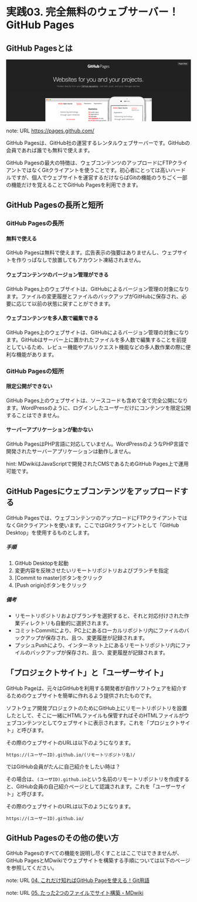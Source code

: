 # 実践03. 完全無料のウェブサーバー！GitHub Pages

## GitHub Pagesとは

![GitHub Pages公式サイト](img/gihubpages-website-1440x480.png)

note: URL https://pages.github.com/

GitHub Pagesは、GitHub社の運営するレンタルウェブサーバーです。GitHubの会員であれば誰でも無料で使えます。

GitHub Pagesの最大の特徴は、ウェブコンテンツのアップロードにFTPクライアントではなくGitクライアントを使うことです。初心者にとっては高いハードルですが、個人でウェブサイトを運営するだけならばGitの機能のうちごく一部の機能だけを覚えることでGitHub Pagesを利用できます。

## GitHub Pagesの長所と短所

### GitHub Pagesの長所

#### 無料で使える

GitHub Pagesは無料で使えます。広告表示の強要はありませんし、ウェブサイトを作りっぱなしで放置してもアカウント凍結されません。

#### ウェブコンテンツのバージョン管理ができる

GitHub Pages上のウェブサイトは、GitHubによるバージョン管理の対象になります。ファイルの変更履歴とファイルのバックアップがGitHubに保存され、必要に応じて以前の状態に戻すことができます。

#### ウェブコンテンツを多人数で編集できる

GitHub Pages上のウェブサイトは、GitHubによるバージョン管理の対象になります。GitHubはサーバー上に置かれたファイルを多人数で編集することを前提としているため、レビュー機能やプルリクエスト機能などの多人数作業の際に便利な機能があります。

### GitHub Pagesの短所

#### 限定公開ができない

GitHub Pages上のウェブサイトは、ソースコードも含めて全て完全公開になります。WordPressのように、ログインしたユーザーだけにコンテンツを限定公開することはできません。

#### サーバーアプリケーションが動かない

GitHub PagesはPHP言語に対応していません。WordPressのようなPHP言語で開発されたサーバーアプリケーションは動作しません。

hint: MDwikiはJavaScriptで開発されたCMSであるためGitHub Pages上で運用可能です。

## GitHub Pagesにウェブコンテンツをアップロードする

GitHub Pagesでは、ウェブコンテンツのアップロードにFTPクライアントではなくGitクライアントを使います。ここではGitクライアントとして「GitHub Desktop」を使用するものとします。

##### 手順

1. GitHub Desktopを起動
1. 変更内容を反映させたいリモートリポジトリおよびブランチを指定
1. [Commit to master]ボタンをクリック
1. [Push origin]ボタンをクリック

##### 備考

* リモートリポジトリおよびブランチを選択すると、それと対応付けされた作業ディレクトリも自動的に選択されます。
* コミットCommitにより、PC上にあるローカルリポジトリ内にファイルのバックアップが保存され、且つ、変更履歴が記録されます。
* プッシュPushにより、インターネット上にあるリモートリポジトリ内にファイルのバックアップが保存され、且つ、変更履歴が記録されます。

## 「プロジェクトサイト」と「ユーザーサイト」

GitHub Pageは、元々はGitHubを利用する開発者が自作ソフトウェアを紹介するためのウェブサイトを簡単に作れるよう提供されたものです。

ソフトウェア開発プロジェクトのためにGitHub上にリモートリポジトリを設置したとして、そこに一緒にHTMLファイルも保管すればそのHTMLファイルがウェブコンテンツとしてウェブサイトに表示されます。これを「プロジェクトサイト」と呼びます。

その際のウェブサイトのURLは以下のようになります。

```
https://(ユーザーID).github.io/(リモートリポジトリ名)/
```

ではGitHub会員がたんに自己紹介をしたい時は？

その場合は、`(ユーザID).github.io`という名前のリモートリポジトリを作成すると、GitHub会員の自己紹介ページとして認識されます。これを「ユーザーサイト」と呼びます。

その際のウェブサイトのURLは以下のようになります。

```
https://(ユーザーID).github.io/
```

## GitHub Pagesのその他の使い方

GitHub Pagesのすべての機能を説明し尽くすことはここではできませんが、GitHub PagesとMDwikiでウェブサイトを構築する手順については以下のページを参照してください。

note: URL [04. これだけ知ればGitHub Pageを使える！Git用語](practice04.md)

note: URL [05. たった2つのファイルでサイト構築・MDwiki](practice05.md)